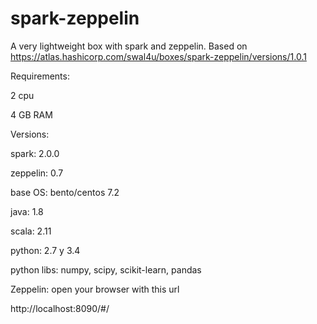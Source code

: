# spark-zeppelin
A very lightweight box with spark and zeppelin. Based on https://atlas.hashicorp.com/swal4u/boxes/spark-zeppelin/versions/1.0.1

Requirements:

2 cpu

4 GB RAM

Versions:

spark: 2.0.0

zeppelin: 0.7

base OS: bento/centos 7.2

java: 1.8

scala: 2.11

python: 2.7 y 3.4

python libs: numpy, scipy, scikit-learn, pandas


Zeppelin: open your browser with this url 

http://localhost:8090/#/
